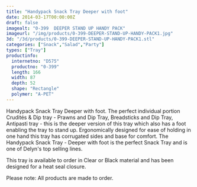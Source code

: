 ```yaml
---
title: "Handypack Snack Tray Deeper with foot"
date: 2014-03-17T00:00:00Z
draft: false
imagealt: "0-399  DEEPER STAND UP HANDY PACK"
imageurl: "/img/products/0-399-DEEPER-STAND-UP-HANDY-PACK1.jpg"
3d: "/3d/products/0-399-DEEPER-STAND-UP-HANDY-PACK1.stl"
categories: ["Snack","Salad","Party"]
types: ["Tray"]
productinfo:
  internetno: "D575"
  productno: "0-399"
  length: 166
  width: 87
  depth: 52
  shape: "Rectangle"
  polymer: "A-PET"
---
```

Handypack Snack Tray Deeper with foot. The perfect individual portion Crudités & Dip tray - Prawns and Dip Tray, Breadsticks and Dip Tray, Antipasti tray - this is the deeper version of this tray which also has a foot enabling the tray to stand up. Ergonomically designed for ease of holding in one hand this tray has corrugated sides and base for comfort. The Handypack Snack Tray - Deeper with foot is the perfect Snack Tray and is one of Delyn's top selling lines.

This tray is available to order in Clear or Black material and has been designed for a heat seal closure.

Please note: All products are made to order.

 